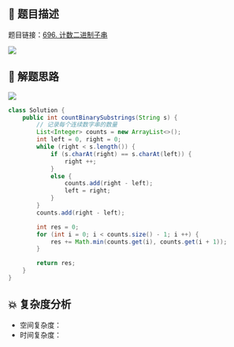 ## 📃 题目描述

题目链接：[696. 计数二进制子串](https://leetcode.cn/problems/count-binary-substrings/)

![](https://cs-wiki.oss-cn-shanghai.aliyuncs.com/img/image-20220828122759489.png)

## 🔔 解题思路

![](https://cs-wiki.oss-cn-shanghai.aliyuncs.com/img/image-20220828122819171.png)


```java
class Solution {
    public int countBinarySubstrings(String s) {
        // 记录每个连续数字串的数量
        List<Integer> counts = new ArrayList<>();
        int left = 0, right = 0;
        while (right < s.length()) {
            if (s.charAt(right) == s.charAt(left)) {
                right ++;
            }
            else {
                counts.add(right - left);
                left = right;
            }
        }
        counts.add(right - left);

        int res = 0;
        for (int i = 0; i < counts.size() - 1; i ++) {
            res += Math.min(counts.get(i), counts.get(i + 1));
        }

        return res;
    }
}
```

## 💥 复杂度分析

- 空间复杂度：
- 时间复杂度：

